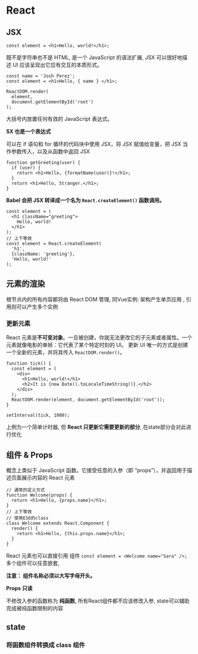 # React

## JSX

`const element = <h1>Hello, world!</h1>;`

既不是字符串也不是 HTML, 是一个 JavaScript 的语法扩展, JSX 可以很好地描述 UI 应该呈现出它应有交互的本质形式。 

```
const name = 'Josh Perez';
const element = <h1>Hello, { name } </h1>;

ReactDOM.render(
  element,
  document.getElementById('root')
);
```

大括号内放置任何有效的 JavaScript 表达式。

**SX 也是一个表达式**

可以在 if 语句和 for 循环的代码块中使用 JSX，将 JSX 赋值给变量，把 JSX 当作参数传入，以及从函数中返回 JSX
```
function getGreeting(user) {
  if (user) {
    return <h1>Hello, {formatName(user)}!</h1>;
  }
  return <h1>Hello, Stranger.</h1>;
}
```

**Babel 会把 JSX 转译成一个名为 `React.createElement()` 函数调用。**
```
const element = (
  <h1 className="greeting">
    Hello, world!
  </h1>
);
// 上下等效
const element = React.createElement(
  'h1',
  {className: 'greeting'},
  'Hello, world!'
);
```

## 元素的渲染

根节点内的所有内容都将由 React DOM 管理, 同Vue实例: 架构产生单页应用 , 引用则可以产生多个实例

### 更新元素

React 元素是**不可变对象**。一旦被创建，你就无法更改它的子元素或者属性。一个元素就像电影的单帧：它代表了某个特定时刻的 UI。
更新 UI 唯一的方式是创建一个全新的元素，并将其传入 `ReactDOM.render()`。
```
function tick() {
  const element = (
    <div>
      <h1>Hello, world!</h1>
      <h2>It is {new Date().toLocaleTimeString()}.</h2>
    </div>
  );
  ReactDOM.render(element, document.getElementById('root'));
}

setInterval(tick, 1000);
```
上例为一个简单计时器, 但 **React 只更新它需要更新的部分**, 在state部分会对此进行优化

## 组件 & Props

概念上类似于 JavaScript 函数。它接受任意的入参（即 “props”），并返回用于描述页面展示内容的 React 元素

```
// 通常的定义方式
function Welcome(props) {
  return <h1>Hello, {props.name}</h1>;
}
// 上下等效
// 使用ES6的class
class Welcome extends React.Component {
  render() {
    return <h1>Hello, {this.props.name}</h1>;
  }
}
```
React 元素也可以直接引用 组件 `const element = <Welcome name="Sara" />;`
多个组件可以任意嵌套, 

**注意： 组件名称必须以大写字母开头。**

**Props 只读**

不修改入参的函数称为 **纯函数**, 所有React组件都不应该修改入参, state可以辅助完成被纯函数限制的内容

## state

### 将函数组件转换成 class 组件